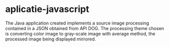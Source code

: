 # aplicatie-javascript
The Java application created implements a source image processing contained in a JSON obtained from API DOG.
The processing theme chosen is converting color image to gray-scale image with average method, the processed image being displayed mirrored.
